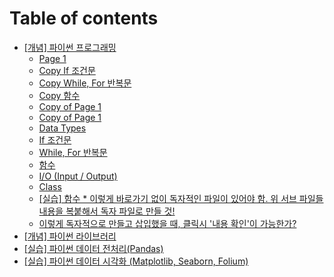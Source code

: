 # Table of contents

* [\[개념\] 파이썬 프로그래밍](README.md)
  * [Page 1](undefined/page-1.md)
  * [Copy If 조건문](undefined/copy-if.md)
  * [Copy While, For 반복문](undefined/copy-while-for.md)
  * [Copy 함수](undefined/copy.md)
  * [Copy of Page 1](undefined/copy-of-page-1.md)
  * [Copy of Page 1](undefined/copy-of-page-1-1.md)
  * [Data Types](https://app.gitbook.com/o/CNGVrK9H35CNfG7bwZDc/s/HvBkoEtU90dxLFmJbPHk/)
  * [If 조건문](https://app.gitbook.com/o/CNGVrK9H35CNfG7bwZDc/s/Ro6cj42Y9Qsn075VFZSf/)
  * [While, For 반복문](https://app.gitbook.com/o/CNGVrK9H35CNfG7bwZDc/s/54hIQRYuORTOy06o0CBR/)
  * [함수](https://app.gitbook.com/o/CNGVrK9H35CNfG7bwZDc/s/U1yv4FYWwWDFVXp0Xo1A/)
  * [I/O (Input / Output)](https://app.gitbook.com/o/CNGVrK9H35CNfG7bwZDc/s/UsLN3j4fPFwwp0n2OPPu/)
  * [Class](https://app.gitbook.com/o/CNGVrK9H35CNfG7bwZDc/s/7dcM4DCVMsx8rmNtv9wW/)
  * [\[실습\] 함수 \* 이렇게 바로가기 없이 독자적인 파일이 있어야 함. 위 서브 파일들 내용을 복붙해서 독자 파일로 만들 것!](undefined/untitled.md)
  * [이렇게 독자적으로 만들고 삽입했을 때, 클릭시 '내용 확인'이 가능한가?](undefined/undefined.md)
* [\[개념\] 파이썬 라이브러리](undefined-1.md)
* [\[실습\] 파이썬 데이터 전처리(Pandas)](pandas.md)
* [\[실습\] 파이썬 데이터 시각화 (Matplotlib, Seaborn, Folium)](matplotlib-seaborn-folium.md)
